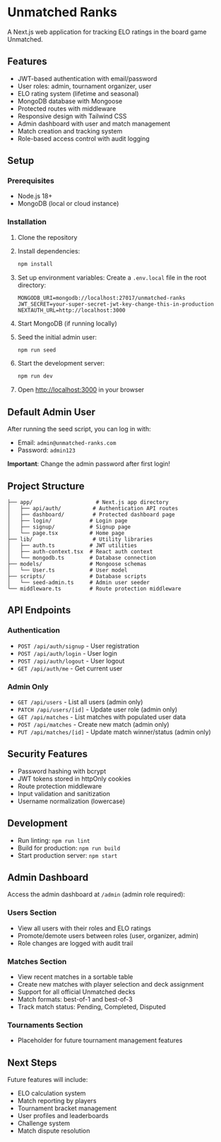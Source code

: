 # Unmatched Ranks

A Next.js web application for tracking ELO ratings in the board game Unmatched.

## Features

- JWT-based authentication with email/password
- User roles: admin, tournament organizer, user
- ELO rating system (lifetime and seasonal)
- MongoDB database with Mongoose
- Protected routes with middleware
- Responsive design with Tailwind CSS
- Admin dashboard with user and match management
- Match creation and tracking system
- Role-based access control with audit logging

## Setup

### Prerequisites

- Node.js 18+ 
- MongoDB (local or cloud instance)

### Installation

1. Clone the repository
2. Install dependencies:
   ```bash
   npm install
   ```

3. Set up environment variables:
   Create a `.env.local` file in the root directory:
   ```
   MONGODB_URI=mongodb://localhost:27017/unmatched-ranks
   JWT_SECRET=your-super-secret-jwt-key-change-this-in-production
   NEXTAUTH_URL=http://localhost:3000
   ```

4. Start MongoDB (if running locally)

5. Seed the initial admin user:
   ```bash
   npm run seed
   ```

6. Start the development server:
   ```bash
   npm run dev
   ```

7. Open [http://localhost:3000](http://localhost:3000) in your browser

## Default Admin User

After running the seed script, you can log in with:
- Email: `admin@unmatched-ranks.com`
- Password: `admin123`

**Important**: Change the admin password after first login!

## Project Structure

```
├── app/                    # Next.js app directory
│   ├── api/auth/          # Authentication API routes
│   ├── dashboard/         # Protected dashboard page
│   ├── login/            # Login page
│   ├── signup/           # Signup page
│   └── page.tsx          # Home page
├── lib/                   # Utility libraries
│   ├── auth.ts           # JWT utilities
│   ├── auth-context.tsx  # React auth context
│   └── mongodb.ts        # Database connection
├── models/               # Mongoose schemas
│   └── User.ts           # User model
├── scripts/              # Database scripts
│   └── seed-admin.ts     # Admin user seeder
└── middleware.ts         # Route protection middleware
```

## API Endpoints

### Authentication
- `POST /api/auth/signup` - User registration
- `POST /api/auth/login` - User login
- `POST /api/auth/logout` - User logout
- `GET /api/auth/me` - Get current user

### Admin Only
- `GET /api/users` - List all users (admin only)
- `PATCH /api/users/[id]` - Update user role (admin only)
- `GET /api/matches` - List matches with populated user data
- `POST /api/matches` - Create new match (admin only)
- `PUT /api/matches/[id]` - Update match winner/status (admin only)

## Security Features

- Password hashing with bcrypt
- JWT tokens stored in httpOnly cookies
- Route protection middleware
- Input validation and sanitization
- Username normalization (lowercase)

## Development

- Run linting: `npm run lint`
- Build for production: `npm run build`
- Start production server: `npm start`

## Admin Dashboard

Access the admin dashboard at `/admin` (admin role required):

### Users Section
- View all users with their roles and ELO ratings
- Promote/demote users between roles (user, organizer, admin)
- Role changes are logged with audit trail

### Matches Section
- View recent matches in a sortable table
- Create new matches with player selection and deck assignment
- Support for all official Unmatched decks
- Match formats: best-of-1 and best-of-3
- Track match status: Pending, Completed, Disputed

### Tournaments Section
- Placeholder for future tournament management features

## Next Steps

Future features will include:
- ELO calculation system
- Match reporting by players
- Tournament bracket management
- User profiles and leaderboards
- Challenge system
- Match dispute resolution